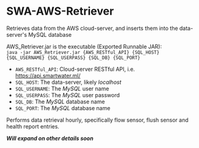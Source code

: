 # SWA-AWS-Retriever
Retrieves data from the AWS cloud-server, and inserts them into the data-server's MySQL database  
  
AWS_Retriever.jar is the executable (Exported Runnable JAR):  
`java -jar AWS_Retriever.jar {AWS_RESTful_API} {SQL_HOST} {SQL_USERNAME} {SQL_USERPASS} {SQL_DB} {SQL_PORT}`
- `AWS_RESTful_API`: Cloud-server RESTful API, i.e. https://api.smartwater.ml/
- `SQL_HOST`: The data-server, likely _localhost_
- `SQL_USERNAME`: The _MySQL_ user name
- `SQL_USERPASS`: The _MySQL_ user password
- `SQL_DB`: The _MySQL_ database name
- `SQL_PORT`: The _MySQL_ database name

Performs data retrieval hourly, specifically flow sensor, flush sensor and health report entries.  
  
_**Will expand on other details soon**_
